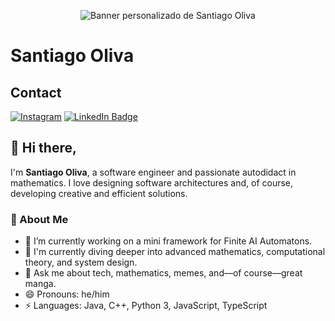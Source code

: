 <p align="center">
  <img src="https://media.licdn.com/dms/image/v2/D4E16AQHWbxXYa_j1MQ/profile-displaybackgroundimage-shrink_350_1400/B4EZYS2wb0HkAc-/0/1744073071437?e=1753315200&v=beta&t=WjWvALES6X1RePxKpmnwrpmbirKhNPOKQyzDbSXDFks" alt="Banner personalizado de Santiago Oliva" />
</p>

# Santiago Oliva

## Contact
<a href="https://www.instagram.com/d_2sant/">![Instagram](https://img.shields.io/badge/d_2sant-%23E4405F.svg?style=for-the-badge&logo=Instagram&logoColor=white)</a> 
<a href="https://www.linkedin.com/in/santiago-oliva-1345b3241/">
  <img src="https://img.shields.io/badge/Santiago%20Oliva-blue?style=for-the-badge&logo=linkedin&logoColor=white" alt="LinkedIn Badge"/>
</a>


## 👋 Hi there,

I'm **Santiago Oliva**, a software engineer and passionate autodidact in mathematics. I love designing software architectures and, of course, developing creative and efficient solutions.

### 🚀 About Me
- 🔭 I’m currently working on a mini framework for Finite AI Automatons.
- 🌱 I'm currently diving deeper into advanced mathematics, computational theory, and system design.
- 💬 Ask me about tech, mathematics, memes, and—of course—great manga.
- 😄 Pronouns: he/him
- ⚡ Languages: Java, C++, Python 3, JavaScript, TypeScript
